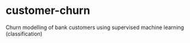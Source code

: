 # customer-churn
 Churn modelling of bank customers using supervised machine learning (classification)
